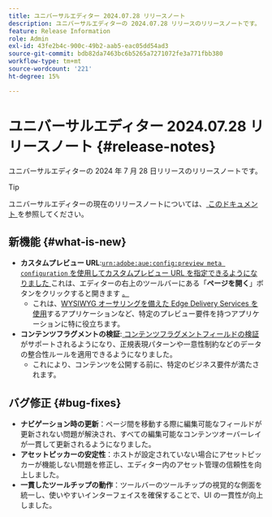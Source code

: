 ```yaml
---
title: ユニバーサルエディター 2024.07.28 リリースノート
description: ユニバーサルエディターの 2024.07.28 リリースのリリースノートです。
feature: Release Information
role: Admin
exl-id: 43fe2b4c-900c-49b2-aab5-eac05dd54ad3
source-git-commit: bdb82da7463bc6b5265a7271072fe3a771fbb380
workflow-type: tm+mt
source-wordcount: '221'
ht-degree: 15%

---
```


# ユニバーサルエディター 2024.07.28 リリースノート {#release-notes}

ユニバーサルエディターの 2024 年 7 月 28 日リリースのリリースノートです。

>[!TIP]
>
>ユニバーサルエディターの現在のリリースノートについては、[ このドキュメント ](/help/release-notes/universal-editor/current.md) を参照してください。

## 新機能 {#what-is-new}

* **カスタムプレビュー URL**:[`urn:adobe:aue:config:preview meta configuration` を使用してカスタムプレビュー URL を指定できるようになりました ](/help/implementing/universal-editor/customizing.md#custom-preview-urls) これは、エディターの右上のツールバーにある「**ページを開く**」ボタンをクリックすると開きます [。](/help/sites-cloud/authoring/universal-editor/navigation.md#universal-editor-toolbar)
   * これは、[WYSIWYG オーサリングを備えた Edge Delivery Services を使用](/help/edge/wysiwyg-authoring/authoring.md)するアプリケーションなど、特定のプレビュー要件を持つアプリケーションに特に役立ちます。
* **コンテンツフラグメントの検証**:[ コンテンツフラグメントフィールドの検証 ](/help/assets/content-fragments/content-fragments-models.md#validation) がサポートされるようになり、正規表現パターンや一意性制約などのデータの整合性ルールを適用できるようになりました。
   * これにより、コンテンツを公開する前に、特定のビジネス要件が満たされます。

## バグ修正 {#bug-fixes}

* **ナビゲーション時の更新**：ページ間を移動する際に編集可能なフィールドが更新されない問題が解決され、すべての編集可能なコンテンツオーバーレイが一貫して更新されるようになりました。
* **アセットピッカーの安定性**：ホストが設定されていない場合にアセットピッカーが機能しない問題を修正し、エディター内のアセット管理の信頼性を向上しました。
* **一貫したツールチップの動作**：ツールバーのツールチップの視覚的な側面を統一し、使いやすいインターフェイスを確保することで、UI の一貫性が向上しました。
